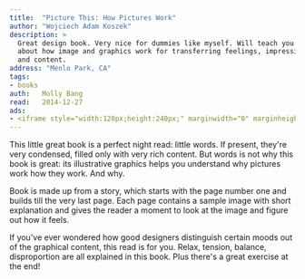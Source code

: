 ```yaml
---
title:	"Picture This: How Pictures Work"
author: "Wojciech Adam Koszek"
description: >
  Great design book. Very nice for dummies like myself. Will teach you more
  about how image and graphics work for transferring feelings, impressions
  and content.
address: "Menlo Park, CA"
tags:
- books
auth:	Molly Bang
read:	2014-12-27
ads:
- <iframe style="width:120px;height:240px;" marginwidth="0" marginheight="0" scrolling="no" frameborder="0" src="//ws-na.amazon-adsystem.com/widgets/q?ServiceVersion=20070822&OneJS=1&Operation=GetAdHtml&MarketPlace=US&source=ss&ref=ss_til&ad_type=product_link&tracking_id=wkoszek08-20&marketplace=amazon&region=US&placement=1587170302&asins=1587170302&linkId=7DM562QVR55SPQ26&show_border=false&link_opens_in_new_window=true&price_color=333333&title_color=C00000&bg_color=FFFFFF"></iframe>
---
```


This little great book is a perfect night read: little words. If present,
they're very condensed, filled only with very rich content. But words is not
why this book is great: its illustrative graphics helps you understand why
pictures work how they work. And why.

Book is made up from a story, which starts with the page number one and
builds till the very last page. Each page contains a sample image with short
explanation and gives the reader a moment to look at the image and figure
out how it feels.

If you've ever wondered how good designers distinguish certain moods out of
the graphical content, this read is for you. Relax, tension, balance,
disproportion are all explained in this book. Plus there's a great exercise
at the end!
